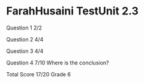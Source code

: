 # FarahHusaini TestUnit 2.3

Question 1  2/2

Question 2  4/4

Question 3  4/4

Question 4  7/10
            Where is the conclusion?

Total Score 17/20 Grade 6

